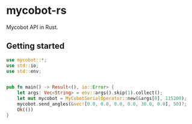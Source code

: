 # mycobot-rs

Mycobot API in Rust.
## Getting started

```rust
use mycobot::*;
use std::io;
use std::env;


pub fn main() -> Result<(), io::Error> {
    let args: Vec<String> = env::args().skip(1).collect();
    let mut mycobot = MyCobotSerialOperator::new(&args[0], 115200);
    mycobot.send_angles(&vec![0.0, 0.0, 0.0, 0.0, 30.0, 0.0], 50)?;
    Ok(())
}
```